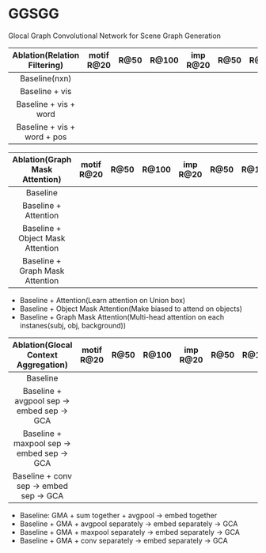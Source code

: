 # GGSGG
Glocal Graph Convolutional Network for Scene Graph Generation 


| Ablation(Relation Filtering) |motif R@20| R@50 | R@100 | imp R@20 | R@50 | R@100 |
|:----------------------------:|:--------:|:----:|:-----:|:--------:|:----:|:-----:|
|Baseline(nxn)                 |          |      |       |          |      |       |
|Baseline + vis                |          |      |       |          |      |       |
|Baseline + vis + word         |          |      |       |          |      |       |
|Baseline + vis + word + pos   |          |      |       |          |      |       |

| Ablation(Graph Mask Attention) |motif R@20| R@50 | R@100 | imp R@20 | R@50 | R@100 |
|:------------------------------:|:--------:|:----:|:-----:|:--------:|:----:|:-----:|
|Baseline                        |          |      |       |          |      |       |
|Baseline + Attention            |          |      |       |          |      |       |
|Baseline + Object Mask Attention|          |      |       |          |      |       |
|Baseline + Graph Mask Attention |          |      |       |          |      |       |

- Baseline + Attention(Learn attention on Union box)
- Baseline + Object Mask Attention(Make biased to attend on objects)
- Baseline + Graph Mask Attention(Multi-head attention on each instanes(subj, obj, background))

| Ablation(Glocal Context Aggregation)     |motif R@20| R@50 | R@100 | imp R@20 | R@50 | R@100 |
|:----------------------------------------:|:--------:|:----:|:-----:|:--------:|:----:|:-----:|
|Baseline                                  |          |      |       |          |      |       |
|Baseline + avgpool sep -> embed sep -> GCA|          |      |       |          |      |       |
|Baseline + maxpool sep -> embed sep -> GCA|          |      |       |          |      |       |
|Baseline + conv sep -> embed sep -> GCA   |          |      |       |          |      |       |

- Baseline: GMA + sum together + avgpool -> embed together
- Baseline + GMA + avgpool separately -> embed separately -> GCA
- Baseline + GMA + maxpool separately -> embed separately -> GCA
- Baseline + GMA + conv separately -> embed separately -> GCA
